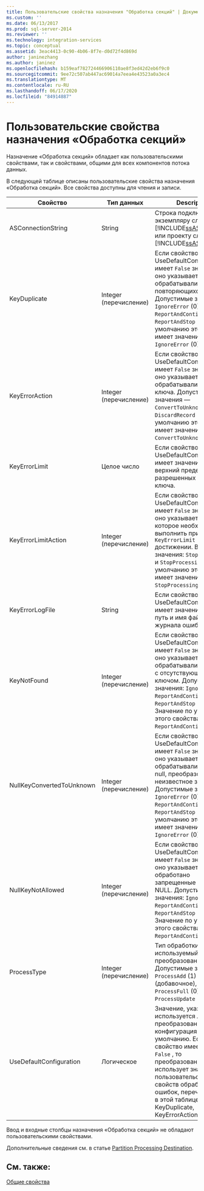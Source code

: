 ```yaml
---
title: Пользовательские свойства назначения "Обработка секций" | Документы Майкрософт
ms.custom: ''
ms.date: 06/13/2017
ms.prod: sql-server-2014
ms.reviewer: ''
ms.technology: integration-services
ms.topic: conceptual
ms.assetid: 3eac4413-0c90-4b06-8f7e-d0d72f4d869d
author: janinezhang
ms.author: janinez
ms.openlocfilehash: b159eaf782724466906110ae8f3ed42d2eb6f9c0
ms.sourcegitcommit: 9ee72c507ab447ac69014a7eea4e43523a0a3ec4
ms.translationtype: MT
ms.contentlocale: ru-RU
ms.lasthandoff: 06/17/2020
ms.locfileid: "84914887"
---
```

# <a name="partition-processing-destination-custom-properties"></a>Пользовательские свойства назначения «Обработка секций»
  Назначение «Обработка секций» обладает как пользовательскими свойствами, так и свойствами, общими для всех компонентов потока данных.  
  
 В следующей таблице описаны пользовательские свойства назначения «Обработка секций». Все свойства доступны для чтения и записи.  
  
|Свойство|Тип данных|Description|  
|--------------|---------------|-----------------|  
|ASConnectionString|String|Строка подключения к экземпляру служб [!INCLUDE[ssASnoversion](../../includes/ssasnoversion-md.md)] или проекту служб [!INCLUDE[ssASnoversion](../../includes/ssasnoversion-md.md)].|  
|KeyDuplicate|Integer (перечисление)|Если свойство UseDefaultConfiguration имеет `False` значение, оно указывает, как обрабатывались ошибки повторяющихся ключей. Допустимые значения: `IgnoreError` (0), `ReportAndContinue` (1) и `ReportAndStop` (2). По умолчанию это свойство имеет значение `IgnoreError` (0).|  
|KeyErrorAction|Integer (перечисление)|Если свойство UseDefaultConfiguration имеет `False` значение, оно указывает, как обрабатывались ошибки ключа. Допустимые значения — `ConvertToUnknown` (0) и `DiscardRecord` (1). По умолчанию это свойство имеет значение `ConvertToUnknown` (0).|  
|KeyErrorLimit|Целое число|Если свойство UseDefaultConfiguration имеет значение `False` , то верхний предел разрешенных ошибок ключа.|  
|KeyErrorLimitAction|Integer (перечисление)|Если свойство UseDefaultConfiguration имеет `False` значение, оно указывает действие, которое необходимо выполнить при `KeyErrorLimit` достижении. Возможные значения: `StopLogging` (1) и `StopProcessing` (0). По умолчанию это свойство имеет значение `StopProcessing` (0).|  
|KeyErrorLogFile|String|Если свойство UseDefaultConfiguration имеет значение `False` , то путь и имя файла журнала ошибок.|  
|KeyNotFound|Integer (перечисление)|Если свойство UseDefaultConfiguration имеет `False` значение, оно указывает, как обрабатывались ошибки с отсутствующим ключом. Допустимые значения: `IgnoreError` (0), `ReportAndContinue` (1) и `ReportAndStop` (2). Значение по умолчанию этого свойства равно `ReportAndContinue` (1).|  
|NullKeyConvertedToUnknown|Integer (перечисление)|Если свойство UseDefaultConfiguration имеет `False` значение, оно указывает, как обрабатывались ключи null, преобразованные в неизвестное значение. Допустимые значения: `IgnoreError` (0), `ReportAndContinue` (1) и `ReportAndStop` (2). По умолчанию это свойство имеет значение `IgnoreError` (0).|  
|NullKeyNotAllowed|Integer (перечисление)|Если свойство UseDefaultConfiguration имеет `False` значение, то оно указывает, как обработано запрещенные значения NULL. Допустимые значения: `IgnoreError` (0), `ReportAndContinue` (1) и `ReportAndStop` (2). Значение по умолчанию этого свойства равно `ReportAndContinue` (1).|  
|ProcessType|Integer (перечисление)|Тип обработки секций, используемый преобразованием. Допустимые значения — `ProcessAdd` (1) (добавочное), `ProcessFull` (0) и `ProcessUpdate` (2).|  
|UseDefaultConfiguration|Логическое|Значение, указывающее, используется ли преобразованием конфигурация ошибок по умолчанию. Если это свойство имеет значение `False` , то преобразование использует значения пользовательских свойств обработки ошибок, перечисленных в этой таблице, включая KeyDuplicate, KeyErrorAction и т. д.|  
  
 Ввод и входные столбцы назначения «Обработка секций» не обладают пользовательскими свойствами.  
  
 Дополнительные сведения см. в статье [Partition Processing Destination](partition-processing-destination.md).  
  
## <a name="see-also"></a>См. также:  
 [Общие свойства](../common-properties.md)  
  
  
